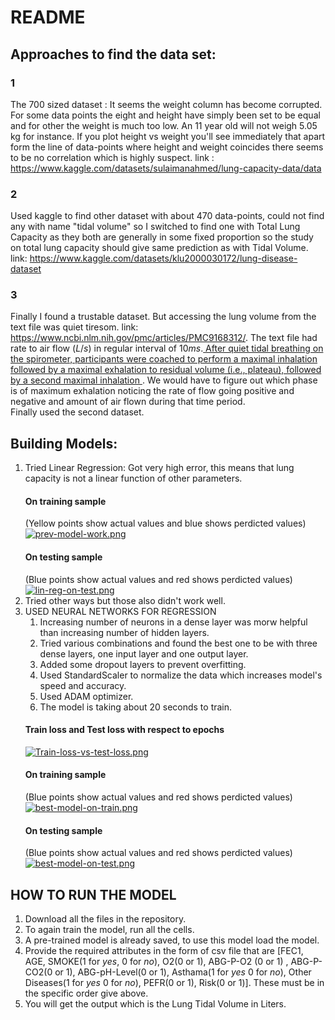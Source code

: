 # README 
## Approaches to find the data set:
### 1
The 700 sized dataset : It seems the weight column has become corrupted. For some data points the eight and height have simply been set to be equal and for other the weight is much too low. An 11 year old will not weigh 5.05 kg for instance. If you plot height vs weight you'll see immediately that apart form the line of data-points where height and weight coincides there seems to be no correlation which is highly suspect. link : https://www.kaggle.com/datasets/sulaimanahmed/lung-capacity-data/data <br/>
### 2
Used kaggle to find other dataset with about 470 data-points, could not find any with name "tidal volume" so I switched to find one with Total Lung Capacity as they both are generally in some fixed proportion so the study on total lung capacity should give same prediction as with Tidal Volume. link: https://www.kaggle.com/datasets/klu2000030172/lung-disease-dataset
### 3
Finally I found a trustable dataset. But accessing the lung volume from the text file was quiet tiresom. link: https://www.ncbi.nlm.nih.gov/pmc/articles/PMC9168312/. The text file had rate to air flow $(L/s)$ in regular interval of $10ms$.<u>  After quiet tidal breathing on the spirometer, participants were coached to perform a maximal inhalation followed by a maximal exhalation to residual volume (i.e., plateau), followed by a second maximal inhalation </u>. We would have to figure out which phase is of maximum exhalation noticing the rate of flow going positive and negative and amount of air flown during that time period.
<br> Finally used the second dataset.</br>

## Building Models:
1. Tried Linear Regression: Got very high error, this means that lung capacity is not a linear function of other parameters.
    #### On training sample
    (Yellow points show actual values and blue shows perdicted values)
    [![prev-model-work.png](https://i.postimg.cc/sDVgc9Vk/prev-model-work.png)](https://postimg.cc/5jRJ9zQg)
    #### On testing sample
    (Blue points show actual values and red shows perdicted values)
    [![lin-reg-on-test.png](https://i.postimg.cc/Zq6G22HV/lin-reg-on-test.png)](https://postimg.cc/94Fgqxv7)
2. Tried other ways but those also didn't work well.
3. USED NEURAL NETWORKS FOR REGRESSION<br>
    1. Increasing number of neurons in a dense layer was morw helpful than increasing number of hidden layers.
    2. Tried various combinations and found the best one to be with three dense layers, one input layer and one output layer.
    3. Added some dropout layers to prevent overfitting.
    4. Used StandardScaler to normalize the data which increases model's speed and accuracy.
    5. Used ADAM optimizer.
    6. The model is taking about 20 seconds to train.
    #### Train loss and Test loss with respect to epochs
    [![Train-loss-vs-test-loss.png](https://i.postimg.cc/13Rx2J2Q/Train-loss-vs-test-loss.png)](https://postimg.cc/LnW0ZBmC)  
    #### On training sample
    (Blue points show actual values and red shows perdicted values)
    [![best-model-on-train.png](https://i.postimg.cc/Z5bj4gJw/best-model-on-train.png)](https://postimg.cc/rKH59f04)
    #### On testing sample
    (Blue points show actual values and red shows perdicted values)
    [![best-model-on-test.png](https://i.postimg.cc/02fdWf7D/best-model-on-test.png)](https://postimg.cc/mtPHh7Xg)
## HOW TO RUN THE MODEL
1. Download all the files in the repository.
2. To again train the model, run all the cells.
3. A pre-trained model is already saved, to use this model load the model.
4. Provide the required attributes in the form of csv file that are [FEC1, AGE, SMOKE($1$ for $yes$, $0$ for $no$), O2($0$ or $1$), ABG-P-O2 ($0$ or $1$) , ABG-P-CO2($0$ or $1$), ABG-pH-Level($0$ or $1$), Asthama($1$ for $yes$ $0$ for $no$), Other Diseases($1$ for $yes$ $0$ for $no$), PEFR($0$ or $1$), Risk($0$ or $1$)].
These must be in the specific order give above.
5. You will get the output which is the Lung Tidal Volume in Liters.